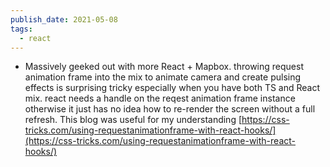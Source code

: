 ```yaml
---
publish_date: 2021-05-08
tags:
  - react
---
```


- Massively geeked out with more React + Mapbox. throwing request animation frame into the mix to animate camera and create pulsing effects is surprising tricky especially when you have both TS and React mix. react needs a handle on the reqest animation frame instance otherwise it just has no idea how to re-render the screen without a full refresh. This blog was useful for my understanding [https://css-tricks.com/using-requestanimationframe-with-react-hooks/](https://css-tricks.com/using-requestanimationframe-with-react-hooks/)
